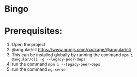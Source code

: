 # Bingo

# Prerequisites:
1. Open the project
2. @angular/cli https://www.npmjs.com/package/@angular/cli
3. This can be installed globally by running the command ```npm i @angular/cli -g --legacy-peer-deps```
4. run the command ```npm i --legacy-peer-deps```
5. run the command ```ng serve```
